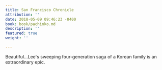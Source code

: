 ```yaml
---
title: San Francisco Chronicle
attribution: ''
date: 2018-05-09 09:46:23 -0400
book: book/pachinko.md
description: ''
featured: true
weight: ''

---
```

Beautiful…Lee's sweeping four-generation saga of a Korean family is an extraordinary epic.